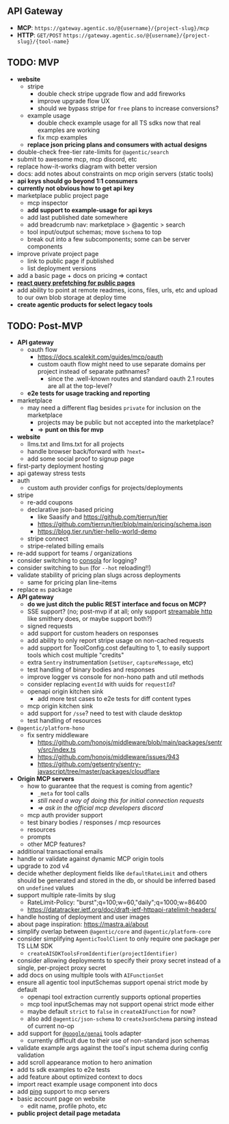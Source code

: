 ## API Gateway

- **MCP**: `https://gateway.agentic.so/@{username}/{project-slug}/mcp`
- **HTTP**: `GET/POST` `https://gateway.agentic.so/@{username}/{project-slug}/{tool-name}`

## TODO: MVP

- **website**
  - stripe
    - double check stripe upgrade flow and add fireworks
    - improve upgrade flow UX
    - should we bypass stripe for `free` plans to increase conversions?
  - example usage
    - double check example usage for all TS sdks now that real examples are working
    - fix mcp examples
  - **replace json pricing plans and consumers with actual designs**
- double-check free-tier rate-limits for `@agentic/search`
- submit to awesome mcp, mcp discord, etc
- replace how-it-works diagram with better version
- docs: add notes about constraints on mcp origin servers (static tools)
- **api keys should go beyond 1:1 consumers**
- **currently not obvious how to get api key**
- marketplace public project page
  - mcp inspector
  - **add support to example-usage for api keys**
  - add last published date somewhere
  - add breadcrumb nav: marketplace > @agentic > search
  - tool input/output schemas; move `$schema` to top
  - break out into a few subcomponents; some can be server components
- improve private project page
  - link to public page if published
  - list deployment versions
- add a basic page + docs on pricing => contact
- [**react query prefetching for public pages**](https://tanstack.com/query/latest/docs/framework/react/guides/advanced-ssr#prefetching-and-dehydrating-data)
- add ability to point at remote readmes, icons, files, urls, etc and upload to our own blob storage at deploy time
- **create agentic products for select legacy tools**

## TODO: Post-MVP

- **API gateway**
  - oauth flow
    - https://docs.scalekit.com/guides/mcp/oauth
    - custom oauth flow might need to use separate domains per project instead of separate pathnames?
      - since the .well-known routes and standard oauth 2.1 routes are all at the top-level?
  - **e2e tests for usage tracking and reporting**
- marketplace
  - may need a different flag besides `private` for inclusion on the marketplace
    - projects may be public but not accepted into the marketplace?
    - => **punt on this for mvp**
- **website**
  - llms.txt and llms.txt for all projects
  - handle browser back/forward with `?next=`
  - add some social proof to signup page
- first-party deployment hosting
- api gateway stress tests
- auth
  - custom auth provider configs for projects/deployments
- stripe
  - re-add coupons
  - declarative json-based pricing
    - like Saasify and https://github.com/tierrun/tier
    - https://github.com/tierrun/tier/blob/main/pricing/schema.json
    - https://blog.tier.run/tier-hello-world-demo
  - stripe connect
  - stripe-related billing emails
- re-add support for teams / organizations
- consider switching to [consola](https://github.com/unjs/consola) for logging?
- consider switching to `bun` (for `--hot` reloading!!)
- validate stability of pricing plan slugs across deployments
  - same for pricing plan line-items
- replace `ms` package
- **API gateway**
  - **do we just ditch the public REST interface and focus on MCP?**
  - SSE support? (no; post-mvp if at all; only support [streamable http](https://modelcontextprotocol.io/specification/2025-03-26/basic/transports#streamable-http) like smithery does, or maybe support both?)
  - signed requests
  - add support for custom headers on responses
  - add ability to only report stripe usage on non-cached requests
  - add support for ToolConfig.cost defaulting to 1, to easily support tools which cost multiple "credits"
  - extra `Sentry` instrumentation (`setUser`, `captureMessage`, etc)
  - test handling of binary bodies and responses
  - improve logger vs console for non-hono path and util methods
  - consider replacing `eventId` with uuids for `requestId`?
  - openapi origin kitchen sink
    - add more test cases to e2e tests for diff content types
  - mcp origin kitchen sink
  - add support for `/sse`? need to test with claude desktop
  - test handling of resources
- `@agentic/platform-hono`
  - fix sentry middleware
    - https://github.com/honojs/middleware/blob/main/packages/sentry/src/index.ts
    - https://github.com/honojs/middleware/issues/943
    - https://github.com/getsentry/sentry-javascript/tree/master/packages/cloudflare
- **Origin MCP servers**
  - how to guarantee that the request is coming from agentic?
    - `_meta` for tool calls
    - _still need a way of doing this for initial connection requests_
    - _=> ask in the official mcp developers discord_
  - mcp auth provider support
  - test binary bodies / responses / mcp resources
  - resources
  - prompts
  - other MCP features?
- additional transactional emails
- handle or validate against dynamic MCP origin tools
- upgrade to zod v4
- decide whether deployment fields like `defaultRateLimit` and others should be generated and stored in the db, or should be inferred based on `undefined` values
- support multiple rate-limits by slug
  - RateLimit-Policy: "burst";q=100;w=60,"daily";q=1000;w=86400
  - https://datatracker.ietf.org/doc/draft-ietf-httpapi-ratelimit-headers/
- handle hosting of deployment and user images
- about page inspiration: https://mastra.ai/about
- simplify overlap between `@agentic/core` and `@agentic/platform-core`
- consider simplifying `AgenticToolClient` to only require one package per TS LLM SDK
  - `createAISDKToolsFromIdentifier(projectIdentifier)`
- consider allowing deployments to specify their proxy secret instead of a single, per-project proxy secret
- add docs on using multiple tools with `AIFunctionSet`
- ensure all agentic tool inputSchemas support openai strict mode by default
  - openapi tool extraction currently supports optional properties
  - mcp tool inputSchemas may not support openai strict mode either
  - maybe default `strict` to `false` in `createAIFunction` for now?
  - also add `@agentic/json-schema` to `createJsonSchema` parsing instead of current no-op
- add support for [`@google/genai`](https://github.com/googleapis/js-genai) tools adapter
  - currently difficult due to their use of non-standard json schemas
- validate example args against the tool's input schema during config validation
- add scroll appearance motion to hero animation
- add ts sdk examples to e2e tests
- add feature about optimized context to docs
- import react example usage component into docs
- add [ping](https://modelcontextprotocol.io/specification/2025-03-26/basic/utilities/ping) support to mcp servers
- basic account page on website
  - edit name, profile photo, etc
- **public project detail page metadata**
